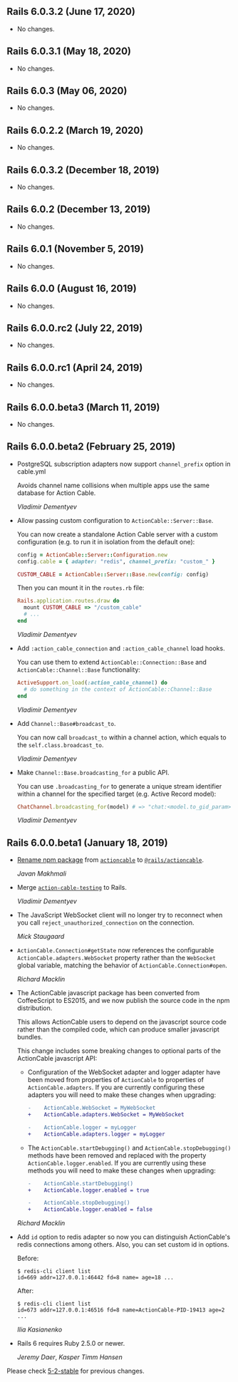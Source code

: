 ## Rails 6.0.3.2 (June 17, 2020)

- No changes.

## Rails 6.0.3.1 (May 18, 2020)

- No changes.

## Rails 6.0.3 (May 06, 2020)

- No changes.

## Rails 6.0.2.2 (March 19, 2020)

- No changes.

## Rails 6.0.3.2 (December 18, 2019)

- No changes.

## Rails 6.0.2 (December 13, 2019)

- No changes.

## Rails 6.0.1 (November 5, 2019)

- No changes.

## Rails 6.0.0 (August 16, 2019)

- No changes.

## Rails 6.0.0.rc2 (July 22, 2019)

- No changes.

## Rails 6.0.0.rc1 (April 24, 2019)

- No changes.

## Rails 6.0.0.beta3 (March 11, 2019)

- No changes.

## Rails 6.0.0.beta2 (February 25, 2019)

- PostgreSQL subscription adapters now support `channel_prefix` option in cable.yml

  Avoids channel name collisions when multiple apps use the same database for Action Cable.

  _Vladimir Dementyev_

- Allow passing custom configuration to `ActionCable::Server::Base`.

  You can now create a standalone Action Cable server with a custom configuration
  (e.g. to run it in isolation from the default one):

  ```ruby
  config = ActionCable::Server::Configuration.new
  config.cable = { adapter: "redis", channel_prefix: "custom_" }

  CUSTOM_CABLE = ActionCable::Server::Base.new(config: config)
  ```

  Then you can mount it in the `routes.rb` file:

  ```ruby
  Rails.application.routes.draw do
    mount CUSTOM_CABLE => "/custom_cable"
    # ...
  end
  ```

  _Vladimir Dementyev_

- Add `:action_cable_connection` and `:action_cable_channel` load hooks.

  You can use them to extend `ActionCable::Connection::Base` and `ActionCable::Channel::Base`
  functionality:

  ```ruby
  ActiveSupport.on_load(:action_cable_channel) do
    # do something in the context of ActionCable::Channel::Base
  end
  ```

  _Vladimir Dementyev_

- Add `Channel::Base#broadcast_to`.

  You can now call `broadcast_to` within a channel action, which equals to
  the `self.class.broadcast_to`.

  _Vladimir Dementyev_

- Make `Channel::Base.broadcasting_for` a public API.

  You can use `.broadcasting_for` to generate a unique stream identifier within
  a channel for the specified target (e.g. Active Record model):

  ```ruby
  ChatChannel.broadcasting_for(model) # => "chat:<model.to_gid_param>"
  ```

  _Vladimir Dementyev_

## Rails 6.0.0.beta1 (January 18, 2019)

- [Rename npm package](https://github.com/rails/rails/pull/34905) from
  [`actioncable`](https://www.npmjs.com/package/actioncable) to
  [`@rails/actioncable`](https://www.npmjs.com/package/@rails/actioncable).

  _Javan Makhmali_

- Merge [`action-cable-testing`](https://github.com/palkan/action-cable-testing) to Rails.

  _Vladimir Dementyev_

- The JavaScript WebSocket client will no longer try to reconnect
  when you call `reject_unauthorized_connection` on the connection.

  _Mick Staugaard_

- `ActionCable.Connection#getState` now references the configurable
  `ActionCable.adapters.WebSocket` property rather than the `WebSocket` global
  variable, matching the behavior of `ActionCable.Connection#open`.

  _Richard Macklin_

- The ActionCable javascript package has been converted from CoffeeScript
  to ES2015, and we now publish the source code in the npm distribution.

  This allows ActionCable users to depend on the javascript source code
  rather than the compiled code, which can produce smaller javascript bundles.

  This change includes some breaking changes to optional parts of the
  ActionCable javascript API:

  - Configuration of the WebSocket adapter and logger adapter have been moved
    from properties of `ActionCable` to properties of `ActionCable.adapters`.
    If you are currently configuring these adapters you will need to make
    these changes when upgrading:

    ```diff
    -    ActionCable.WebSocket = MyWebSocket
    +    ActionCable.adapters.WebSocket = MyWebSocket
    ```

    ```diff
    -    ActionCable.logger = myLogger
    +    ActionCable.adapters.logger = myLogger
    ```

  - The `ActionCable.startDebugging()` and `ActionCable.stopDebugging()`
    methods have been removed and replaced with the property
    `ActionCable.logger.enabled`. If you are currently using these methods you
    will need to make these changes when upgrading:

    ```diff
    -    ActionCable.startDebugging()
    +    ActionCable.logger.enabled = true
    ```

    ```diff
    -    ActionCable.stopDebugging()
    +    ActionCable.logger.enabled = false
    ```

  _Richard Macklin_

- Add `id` option to redis adapter so now you can distinguish
  ActionCable's redis connections among others. Also, you can set
  custom id in options.

  Before:

  ```
  $ redis-cli client list
  id=669 addr=127.0.0.1:46442 fd=8 name= age=18 ...
  ```

  After:

  ```
  $ redis-cli client list
  id=673 addr=127.0.0.1:46516 fd=8 name=ActionCable-PID-19413 age=2 ...
  ```

  _Ilia Kasianenko_

- Rails 6 requires Ruby 2.5.0 or newer.

  _Jeremy Daer_, _Kasper Timm Hansen_

Please check [5-2-stable](https://github.com/rails/rails/blob/5-2-stable/actioncable/CHANGELOG.md) for previous changes.
